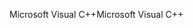 <span data-ttu-id="fcd5a-101">Microsoft Visual C++</span><span class="sxs-lookup"><span data-stu-id="fcd5a-101">Microsoft Visual C++</span></span>